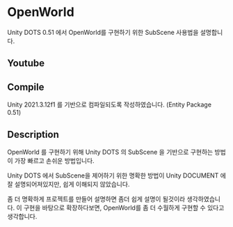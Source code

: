 # OpenWorld

Unity DOTS 0.51 에서 OpenWorld를 구현하기 위한 SubScene 사용법을 설명합니다.

## Youtube



## Compile

Unity 2021.3.12f1 를 기반으로 컴파일되도록 작성하였습니다. (Entity Package 0.51)



## Description

OpenWorld 를 구현하기 위해 Unity DOTS 의 SubScene 을 기반으로 구현하는 방법이 
가장 빠르고 손쉬운 방법입니다.

Unity DOTS 에서 SubScene을 제어하기 위한 명확한 방법이 Unity DOCUMENT 에 잘 설명되어져있지만,
쉽게 이해되지 않았습니다.

좀 더 명확하게 프로젝트를 만들어 설명하면 좀더 쉽게 설명이 될것이라 생각하였습니다.
이 구현을 바탕으로 확장하다보면, OpenWorld를 좀 더 수월하게 구현할 수 있다고 생각합니다.
